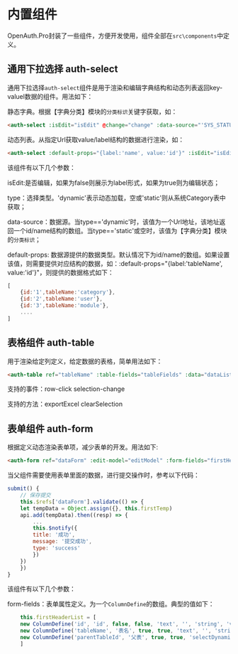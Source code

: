 # 内置组件

OpenAuth.Pro封装了一些组件，方便开发使用，组件全部在`src\components`中定义。

## 通用下拉选择 auth-select

通用下拉选择`auth-select`组件是用于渲染和编辑字典结构和动态列表返回key-valuel数据的组件。用法如下：

静态字典。根据【字典分类】模块的`分类标识`关键字获取，如：
```html
<auth-select :isEdit="isEdit" @change="change" :data-source="'SYS_STATUS'" v-model="val" size="mini"></auth-select>
```
动态列表。从指定Url获取value/label结构的数据进行渲染，如：
```html
<auth-select :default-props="{label:'name', value:'id'}" :isEdit="isEdit" @change="change" :type="'dynamic'" :data-source="'/CategoryTypes/Load'" v-model="val" size="mini"></auth-select>
```

该组件有以下几个参数：

isEdit:是否编辑，如果为false则展示为label形式，如果为true则为编辑状态；

type：选择类型。'dynamic'表示动态加载，空或'static'则从系统Category表中获取；

data-source：数据源。当type=='dynamic'时，该值为一个Url地址，该地址返回一个id/name结构的数组。当type=='static'或空时，该值为【字典分类】模块的`分类标识`；

default-props: 数据源提供的数据类型。默认情况下为id/name的数组。如果设置该值，则需要提供对应结构的数据，如：:default-props="{label:'tableName', value:'id'}"，则提供的数据格式如下：

```javascript
[
    {id:'1',tableName:'category'},
    {id:'2',tableName:'user'},
    {id:'3',tableName:'module'},
    ....
]
```

## 表格组件 auth-table

用于渲染给定列定义，给定数据的表格，简单用法如下：
```html
<auth-table ref="tableName" :table-fields="tableFields" :data="dataList" ></auth-table>
```

支持的事件：row-click selection-change

支持的方法：exportExcel clearSelection

## 表单组件 auth-form

根据定义动态渲染表单项，减少表单的开发。用法如下:
```html
<auth-form ref="dataForm" :edit-model="editModel" :form-fields="firstHeaderList" :data="firstTemp" :col-num="3"></auth-form>
```

当父组件需要使用表单里面的数据，进行提交操作时，参考以下代码：

```javascript
submit() {
    // 保存提交
    this.$refs['dataForm'].validate(() => {
    let tempData = Object.assign({}, this.firstTemp)
    api.add(tempData).then((resp) => {
        ...
        this.$notify({
        title: '成功',
        message: '提交成功',
        type: 'success'
        })
    })
    })
}
```

该组件有以下几个参数：

form-fields：表单属性定义。为一个`ColumnDefine`的数组。典型的值如下：

```javascript
    this.firstHeaderList = [
    new ColumnDefine('id', 'id', false, false, 'text', '', 'string', 'varchar', ''),
    new ColumnDefine('tableName', '表名', true, true, 'text', '', 'string', 'varchar', ''),
    new ColumnDefine('parentTableId', '父表', true, true, 'selectDynamic', '/BuilderTables/AllMain', 'string', 'varchar', ''),
    ]
```



